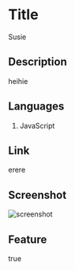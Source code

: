 

  # Title
  Susie

  ## Description
  heihie

  ## Languages
  1. JavaScript<br>

  ## Link
  erere

  ## Screenshot
  ![screenshot](https://github.com/Minmaung0307/professional-readme_generator/blob/30757d803f7e6c5da736378a603a6747abc466f7/images/readme.png)

  ## Feature
  true

  